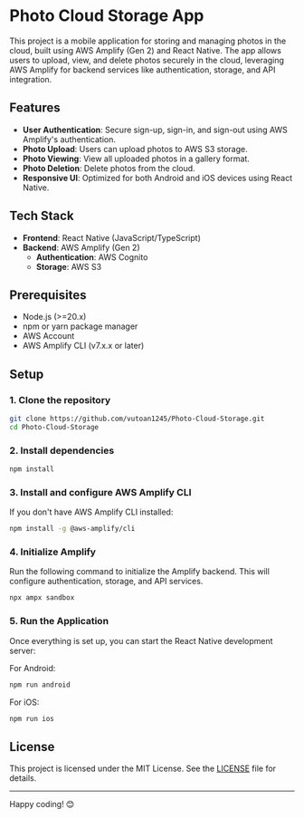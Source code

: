 # Photo Cloud Storage App

This project is a mobile application for storing and managing photos in the cloud, built using AWS Amplify (Gen 2) and React Native. The app allows users to upload, view, and delete photos securely in the cloud, leveraging AWS Amplify for backend services like authentication, storage, and API integration.

## Features

- **User Authentication**: Secure sign-up, sign-in, and sign-out using AWS Amplify's authentication.
- **Photo Upload**: Users can upload photos to AWS S3 storage.
- **Photo Viewing**: View all uploaded photos in a gallery format.
- **Photo Deletion**: Delete photos from the cloud.
- **Responsive UI**: Optimized for both Android and iOS devices using React Native.

## Tech Stack

- **Frontend**: React Native (JavaScript/TypeScript)
- **Backend**: AWS Amplify (Gen 2)
  - **Authentication**: AWS Cognito
  - **Storage**: AWS S3

## Prerequisites

- Node.js (>=20.x)
- npm or yarn package manager
- AWS Account
- AWS Amplify CLI (v7.x.x or later)

## Setup

### 1. Clone the repository

```bash
git clone https://github.com/vutoan1245/Photo-Cloud-Storage.git
cd Photo-Cloud-Storage
```

### 2. Install dependencies

```bash
npm install
```

### 3. Install and configure AWS Amplify CLI

If you don't have AWS Amplify CLI installed:

```bash
npm install -g @aws-amplify/cli
```

### 4. Initialize Amplify

Run the following command to initialize the Amplify backend. This will configure authentication, storage, and API services.

```bash
npx ampx sandbox
```

### 5. Run the Application

Once everything is set up, you can start the React Native development server:

For Android:

```bash
npm run android
```

For iOS:

```bash
npm run ios
```

## License

This project is licensed under the MIT License. See the [LICENSE](LICENSE) file for details.

---

Happy coding! 😊
